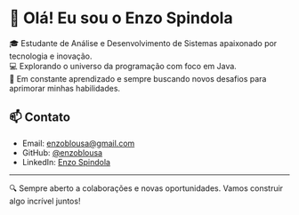 # 👋 Olá! Eu sou o Enzo Spindola

🎓 Estudante de Análise e Desenvolvimento de Sistemas apaixonado por tecnologia e inovação.  
💻 Explorando o universo da programação com foco em Java.  
🚀 Em constante aprendizado e sempre buscando novos desafios para aprimorar minhas habilidades.

## 📫 Contato

- Email: [enzoblousa@gmail.com](mailto.enzoblousa@gmail.com) 
- GitHub: [@enzoblousa](https://github.com/enzoblousa)
- LinkedIn: [Enzo Spindola](https://www.linkedin.com/in/enzo-sp%C3%ADndola-1b747431a/)

---

🔍 Sempre aberto a colaborações e novas oportunidades. Vamos construir algo incrível juntos!
